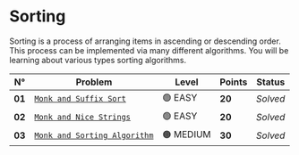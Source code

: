 # Sorting

Sorting is a process of arranging items in ascending or descending order. This process can be implemented via many different algorithms. You will be learning about various types sorting algorithms.

| N°     | Problem                                                        | Level     | Points | Status   |
| ------ | -------------------------------------------------------------- | --------- | ------ | -------- |
| **01** | [`Monk and Suffix Sort`](./Monk-and-Suffix-Sort/README.md)     | 🟢 EASY   | **20** | _Solved_ |
| **02** | [`Monk and Nice Strings`](./Monk-and-Nice-Strings/README.md)   | 🟢 EASY   | **20** | _Solved_ |
| **03** | [`Monk and Sorting Algorithm`](./Minimum-AND-xor-OR/README.md) | 🟠 MEDIUM | **30** | _Solved_ |
